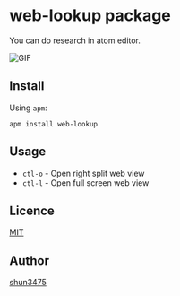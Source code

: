 # web-lookup package

You can do research in atom editor.

![GIF](https://raw.github.com/shun3475/web-lookup/master/screenshots/web-lookup-usage.gif)

## Install

Using `apm`:

```
apm install web-lookup
```

## Usage

* `ctl-o` - Open right split web view
* `ctl-l` - Open full screen web view

## Licence

[MIT](https://github.com/shun3475/web-lookup/blob/master/LICENSE.md)

## Author

[shun3475](https://github.com/shun3475)
